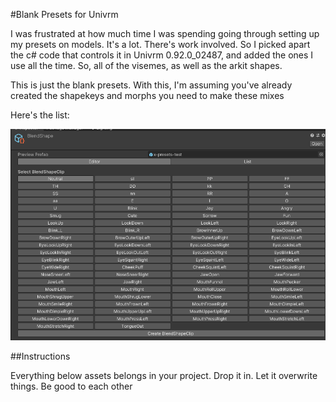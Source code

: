 #Blank Presets for Univrm

I was frustrated at how much time I was spending going through setting up my presets on models. It's a lot. There's work involved.
So I picked apart the c# code that controls it in Univrm 0.92.0_02487, and added the ones I use all the time. So, all of the visemes, as well as the arkit shapes.

This is just the blank presets. With this, I'm assuming you've already created the shapekeys and morphs you need to make these mixes

Here's the list:

![all of the presets](all-of-them.png)

##Instructions

Everything below assets belongs in your project. Drop it in. Let it overwrite things. Be good to each other
